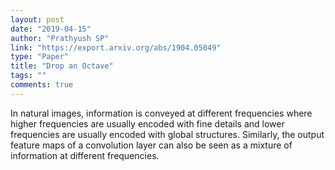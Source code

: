 ```yaml
---
layout: post
date: "2019-04-15"
author: "Prathyush SP"
link: "https://export.arxiv.org/abs/1904.05049"
type: "Paper"
title: "Drop an Octave"
tags: ""
comments: true
---
```

In natural images, information is conveyed at different frequencies where higher frequencies are usually encoded with fine details and lower frequencies are usually encoded with global structures. Similarly, the output feature maps of a convolution layer can also be seen as a mixture of information at different frequencies. 
